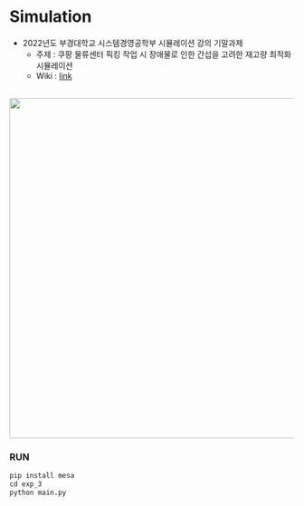 # Simulation
- 2022년도 부경대학교 시스템경영공학부 시뮬레이션 강의 기말과제
    - 주제 : 쿠팡 물류센터 픽킹 작업 시 장애물로 인한 간섭을 고려한 재고량 최적화 시뮬레이션
    - Wiki : [link](https://www.notion.so/05cd364718204bb4ae5877014f214298)
<br>

<img src="./video.gif" height="600" width="600">




### RUN
```python
pip install mesa
cd exp_3
python main.py
```